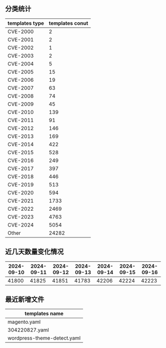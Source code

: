 ## 分类统计
| templates type | templates conut | 
| --- | --- |
| CVE-2000 | 2 |
| CVE-2001 | 2 |
| CVE-2002 | 1 |
| CVE-2003 | 2 |
| CVE-2004 | 5 |
| CVE-2005 | 15 |
| CVE-2006 | 19 |
| CVE-2007 | 63 |
| CVE-2008 | 74 |
| CVE-2009 | 45 |
| CVE-2010 | 139 |
| CVE-2011 | 91 |
| CVE-2012 | 146 |
| CVE-2013 | 169 |
| CVE-2014 | 422 |
| CVE-2015 | 528 |
| CVE-2016 | 249 |
| CVE-2017 | 397 |
| CVE-2018 | 446 |
| CVE-2019 | 513 |
| CVE-2020 | 594 |
| CVE-2021 | 1733 |
| CVE-2022 | 2469 |
| CVE-2023 | 4763 |
| CVE-2024 | 5054 |
| Other | 24282 |
## 近几天数量变化情况
|2024-09-10 | 2024-09-11 | 2024-09-12 | 2024-09-13 | 2024-09-14 | 2024-09-15 | 2024-09-16|
|--- | ------ | ------ | ------ | ------ | ------ | ---|
|41800 | 41825 | 41851 | 41783 | 42206 | 42224 | 42223|
## 最近新增文件
| templates name | 
| --- |
| magento.yaml |
| 304220827.yaml |
| wordpress-theme-detect.yaml |
